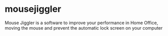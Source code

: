 # mousejiggler
Mouse Jiggler is a software to improve your performance in Home Office, moving the mouse and prevent the automatic lock screen on your computer
